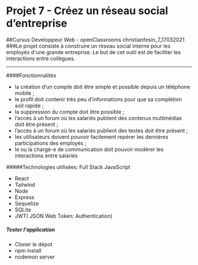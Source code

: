 # Projet 7 - Créez un réseau social d’entreprise

##Cursus Developpeur Web - openClassrooms
christianfesin_7_17032021
###Le projet consiste à construire un réseau social interne pour les employés d'une grande entreprise. 
Le but de cet outil est de faciliter les interactions entre collègues. 

---
####Fonctionnalités
- la création d’un compte doit être simple et possible depuis un téléphone mobile ;
- le profil doit contenir très peu d’informations pour que sa complétion soit rapide ;
- la suppression du compte doit être possible ;
- l’accès à un forum où les salariés publient des contenus multimédias doit être présent ;
- l’accès à un forum où les salariés publient des textes doit être présent ;
- les utilisateurs doivent pouvoir facilement repérer les dernières participations des employés ;
- le ou la chargé-e de communication doit pouvoir modérer les interactions entre salariés

#####Technologies utilisées: Full Stack JavaScript
- React
- Tailwind
- Node
- Express
- Sequelize
- SQLite
- JWT( JSON Web Token: Authentication)
##### Tester l'application

- Cloner le dépot
- npm install
- nodemon server




